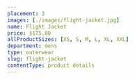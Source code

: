 ```yaml
---
placement: 3
images: [./images/flight-jacket.jpg]
name: Flight Jacket
price: $175.00
allProductSizes: [XS, S, M, L, XL, XXL]
department: mens
type: outerwear
slug: flight-jacket
contentType: product details
---
```

